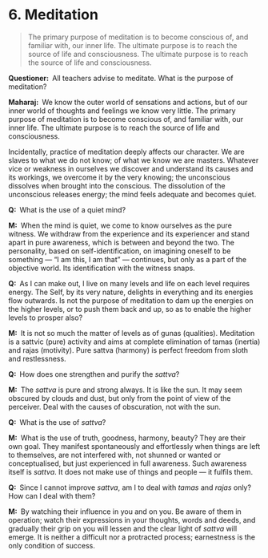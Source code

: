 # 6. Meditation

>The primary purpose of meditation is to become conscious of, and familiar with, our inner life. The ultimate purpose is to reach the source of life and consciousness. The ultimate purpose is to reach the source of life and consciousness.

**Questioner:**&ensp;All teachers advise to meditate. What is the purpose of meditation?

**Maharaj:**&ensp;We know the outer world of sensations and actions, but of our inner world of thoughts and feelings we know very little. The primary purpose of meditation is to become conscious of, and familiar with, our inner life. The ultimate purpose is to reach the source of life and consciousness. 

Incidentally, practice of meditation deeply affects our character. We are slaves to what we do not know; of what we know we are masters. Whatever vice or weakness in ourselves we discover and understand its causes and its workings, we overcome it by the very knowing; the unconscious dissolves when brought into the conscious. The dissolution of the unconscious releases energy; the mind feels adequate and becomes quiet.

**Q:**&ensp;What is the use of a quiet mind?

**M:**&ensp;When the mind is quiet, we come to know ourselves as the pure witness. We withdraw from the experience and its experiencer and stand apart in pure awareness, which is between and beyond the two. The personality, based on self-identification, on imagining oneself to be something — “I am this, I am that” — continues, but only as a part of the objective world. Its identification with the witness snaps.

**Q:**&ensp;As I can make out, I live on many levels and life on each level requires energy. The Self, by its very nature, delights in everything and its energies flow outwards. Is not the purpose of meditation to dam up the energies on the higher levels, or to push them back and up, so as to enable the higher levels to prosper also?

**M:**&ensp;It is not so much the matter of levels as of <span data-tippy-content="Attributes, qualities. In <em>Samkhya</em> philosophy the three attributes of the cosmic substance (<em>prakriti</em>) are: illuminating (<em>sattva</em>), activating (<em>rajas</em>) and restraining (<em>tamas</em>).">guna</span>s (qualities). Meditation is a <span data-tippy-content="Being, existence, true essence. In <em>yoga</em> the quality of purity or goodness; <em>sattvic</em> — pure, true.">sattv</span>ic (pure) activity and aims at complete elimination of <span data-tippy-content="Darkness, inertia, passivity. One of the three constituents (<em>guna</em>s) of the cosmic substance: <em>sattva</em>, <em>rajas</em> and <em>tamas</em>.">tamas</span> (inertia) and <span data-tippy-content="Motivity, activity, energy. One of the three <em>guna</em>s or qualities of matter: <em>sattva</em>, <em>rajas</em> and <em>tamas</em>. In <em>yoga</em>, egoism.">rajas</span> (motivity). Pure <span data-tippy-content="Being, existence, true essence. In <em>yoga</em> the quality of purity or goodness.">sattva</span> (harmony) is perfect freedom from sloth and restlessness.

**Q:**&ensp;How does one strengthen and purify the *sattva*?

**M:**&ensp;The *sattva* is pure and strong always. It is like the sun. It may seem obscured by clouds and dust, but only from the point of view of the perceiver. Deal with the causes of obscuration, not with the sun.

**Q:**&ensp;What is the use of *sattva*?

**M:**&ensp;What is the use of truth, goodness, harmony, beauty? They are their own goal. They manifest spontaneously and effortlessly when things are left to themselves, are not interfered with, not shunned or wanted or conceptualised, but just experienced in full awareness. Such awareness itself is *sattva*. It does not make use of things and people — it fulfils them.

**Q:**&ensp;Since I cannot improve *sattva*, am I to deal with *tamas* and *rajas* only? How can I deal with them?

**M:**&ensp;By watching their influence in you and on you. Be aware of them in operation; watch their expressions in your thoughts, words and deeds, and gradually their grip on you will lessen and the clear light of *sattva* will emerge. It is neither a difficult nor a protracted process; earnestness is the only condition of success.

<script>
export default {
  props: ["slot-key"],
  mounted () {
    tippy("[data-tippy-content]", {allowHTML: true});
  }
}
</script>
